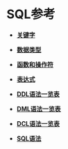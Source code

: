 # SQL参考<a name="ZH-CN_TOPIC_0242370407"></a>

-   **[关键字](dolphin-关键字.md)**  

-   **[数据类型](dolphin-数据类型.md)**  

-   **[函数和操作符](dolphin-函数和操作符.md)**  

-   **[表达式](dolphin-表达式.md)**  


-   **[DDL语法一览表](dolphin-DDL语法一览表.md)**  

-   **[DML语法一览表](dolphin-DML语法一览表.md)**  

-   **[DCL语法一览表](dolphin-DCL语法一览表.md)**  

-   **[SQL语法](dolphin-SQL语法.md)**  


